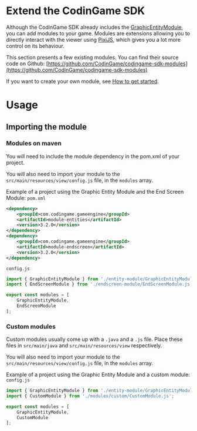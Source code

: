 # Extend the CodinGame SDK

Although the CodinGame SDK already includes the [GraphicEntityModule](graphics-1-introduction.md), you can add modules to your game. Modules are extensions allowing you to directly interact with the viewer using [PixiJS](http://www.pixijs.com/), which gives you a lot more control on its behaviour.

This section presents a few existing modules. You can find their source code on Github: [https://github.com/CodinGame/codingame-sdk-modules](https://github.com/CodinGame/codingame-sdk-modules)

If you want to create your own module, see [How to get started](extensions-2-tutorial.md).

# Usage

## Importing the module

### Modules on maven

You will need to include the module dependency in the pom.xml of your project.

You will also need to import your module to the `src/main/resources/view/config.js` file, in the `modules` array.

Example of a project using the Graphic Entity Module and the End Screen Module:
`pom.xml`
```xml
<dependency>
	<groupId>com.codingame.gameengine</groupId>
	<artifactId>module-entities</artifactId>
	<version>3.2.0</version>
</dependency>
<dependency>
	<groupId>com.codingame.gameengine</groupId>
	<artifactId>module-endscreen</artifactId>
	<version>3.2.0</version>
</dependency>
```
`config.js`
```javascript
import { GraphicEntityModule } from './entity-module/GraphicEntityModule.js';
import { EndScreenModule } from './endscreen-module/EndScreenModule.js';

export const modules = [
	GraphicEntityModule,
	EndScreenModule
];
```

### Custom modules

Custom modules usually come up with a `.java` and a `.js` file. Place these files in `src/main/java` and `src/main/resources/view` respectively.

You will also need to import your module to the `src/main/resources/view/config.js` file, in the `modules` array.

Example of a project using the Graphic Entity Module and a custom module:
`config.js`
```javascript
import { GraphicEntityModule } from './entity-module/GraphicEntityModule.js';
import { CustomModule } from './modules/custom/CustomModule.js';

export const modules = [
	GraphicEntityModule,
	CustomModule
];